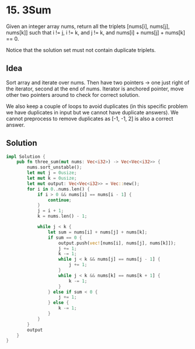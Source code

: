 # 15. 3Sum

Given an integer array nums, return all the triplets [nums[i], nums[j], nums[k]] such that i != j, i != k, and j != k, and nums[i] + nums[j] + nums[k] == 0.

Notice that the solution set must not contain duplicate triplets.

## Idea

Sort array and iterate over nums. Then have two pointers -> one just right of the iterator, second at the end of nums. Iterator is anchored pointer, move other two pointers around to check for correct solution.

We also keep a couple of loops to avoid duplicates (in this specific problem we have duplicates in input but we cannot have duplicate answers). We cannot preprocess to remove duplicates as [-1, -1, 2] is also a correct answer.

## Solution

```rust
impl Solution {
    pub fn three_sum(mut nums: Vec<i32>) -> Vec<Vec<i32>> {
        nums.sort_unstable();
        let mut j = 0usize;
        let mut k = 0usize;
        let mut output: Vec<Vec<i32>> = Vec::new();
        for i in 0..nums.len() {
            if i > 0 && nums[i] == nums[i - 1] {
                continue;
            }
            j = i + 1;
            k = nums.len() - 1;

            while j < k {
                let sum = nums[i] + nums[j] + nums[k];
                if sum == 0 {
                    output.push(vec![nums[i], nums[j], nums[k]]);
                    j += 1;
                    k -= 1;
                    while j < k && nums[j] == nums[j - 1] {
                        j += 1;
                    }
                    while j < k && nums[k] == nums[k + 1] {
                        k -= 1;
                    }
                } else if sum < 0 {
                    j += 1;
                } else {
                    k -= 1;
                }
            }
        }
        output
    }
}
```